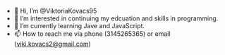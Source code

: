 - 👋 Hi, I’m @ViktoriaKovacs95
- 👀 I’m interested in continuing my edcuation and skills in programming. 
- 🌱 I’m currently learning Jave and JavaScript.
- 📫 How to reach me via phone (3145265365) or email (viki.kovacs2@gmail.com)

<!---
ViktoriaKovacs95/ViktoriaKovacs95 is a ✨ special ✨ repository because its `README.md` (this file) appears on your GitHub profile.
You can click the Preview link to take a look at your changes.
--->
